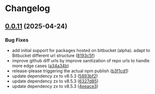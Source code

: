 # Changelog

## [0.0.11](https://github.com/WookieFPV/npm-peek/compare/v0.0.10...v0.0.11) (2025-04-24)


### Bug Fixes

* add initial support for packages hosted on bitbucket (alpha). adapt to Bitbucket different url structure ([8193c5f](https://github.com/WookieFPV/npm-peek/commit/8193c5fe72ad7a5bca479bd335315f800bde606e))
* improve github diff urls by improve sanitization of repo urls to handle more edge cases ([a34a34b](https://github.com/WookieFPV/npm-peek/commit/a34a34b2144dbf5ede673148ab8dbe183aab39c4))
* release-please triggering the actual npm publish ([b3f1cd1](https://github.com/WookieFPV/npm-peek/commit/b3f1cd1fa8ebf7d3af94b31ad5e72c001439b749))
* update dependency zx to v8.5.3 ([5893bf2](https://github.com/WookieFPV/npm-peek/commit/5893bf28193be78919dee6bcb716040d2b86c0ae))
* update dependency zx to v8.5.3 ([6327d85](https://github.com/WookieFPV/npm-peek/commit/6327d85bfe2b0de058ebd2547fd2a2721761da8d))
* update dependency zx to v8.5.3 ([4eeace3](https://github.com/WookieFPV/npm-peek/commit/4eeace3653721660c96e64b6b89f37bb1355d48e))
